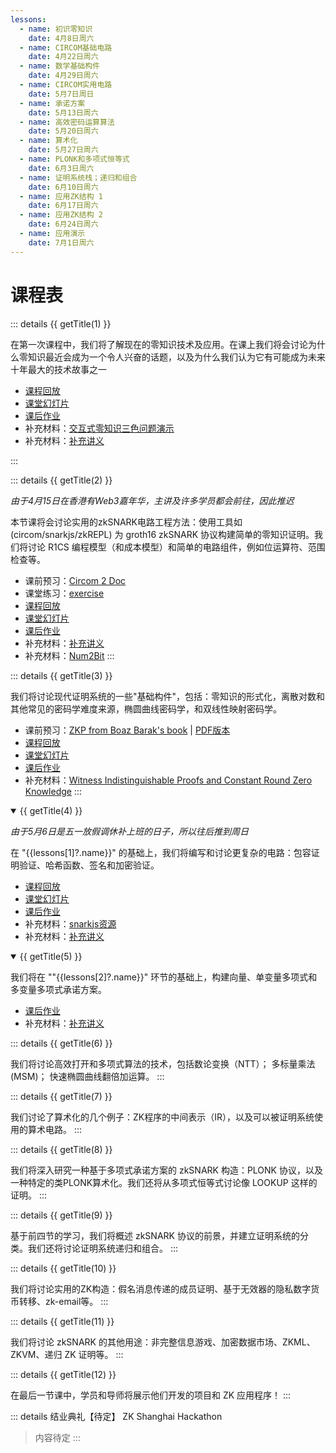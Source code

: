 ```yaml
---
lessons:
  - name: 初识零知识
    date: 4月8日周六
  - name: CIRCOM基础电路
    date: 4月22日周六
  - name: 数学基础构件
    date: 4月29日周六
  - name: CIRCOM实用电路
    date: 5月7日周日
  - name: 承诺方案
    date: 5月13日周六
  - name: 高效密码运算算法
    date: 5月20日周六
  - name: 算术化
    date: 5月27日周六
  - name: PLONK和多项式恒等式
    date: 6月3日周六
  - name: 证明系统栈；递归和组合
    date: 6月10日周六
  - name: 应用ZK结构 1
    date: 6月17日周六
  - name: 应用ZK结构 2
    date: 6月24日周六
  - name: 应用演示
    date: 7月1日周六
---
```


<script setup>
import { useData } from 'vitepress'
import { isProxy, toRaw } from 'vue';

const { frontmatter } = useData()
const lessons = toRaw(frontmatter.value).lessons

function getTitle(number) {
    return `第 ${number} 课【${ lessons[number - 1].date }】 ${ lessons[number - 1]?.name }`;
}

</script>

# 课程表  

::: details {{ getTitle(1) }}

在第一次课程中，我们将了解现在的零知识技术及应用。在课上我们将会讨论为什么零知识最近会成为一个令人兴奋的话题，以及为什么我们认为它有可能成为未来十年最大的技术故事之一

- [课程回放](https://www.youtube.com/watch?v=gTzXM1Se-38)
- [课堂幻灯片](pathname:///lecture/1-intro.pdf)
- [课后作业](./notes/exercise1)
- 补充材料：[交互式零知识三色问题演示](pathname://interactive/graph.html)
- 补充材料：[补充讲义](./notes/lecture1)

:::


::: details {{ getTitle(2) }}

_由于4月15日在香港有Web3嘉年华，主讲及许多学员都会前往，因此推迟_

本节课将会讨论实用的zkSNARK电路工程方法：使用工具如(circom/snarkjs/zkREPL) 为 groth16 zkSNARK 协议构建简单的零知识证明。我们将讨论 R1CS 编程模型（和成本模型）和简单的电路组件，例如位运算符、范围检查等。

- 课前预习：[Circom 2 Doc](https://docs.circom.io/)
- 课堂练习：[exercise](./notes/classexercise2)
- [课程回放](https://www.youtube.com/watch?v=CTJ1JkYLiyw)
- [课堂幻灯片](pathname:///lecture/2-circom1.pdf)
- [课后作业](./notes/exercise2)
- 补充材料：[补充讲义](./notes/lecture2)
- 补充材料：[Num2Bit](./notes/num2bit)
:::


::: details {{ getTitle(3) }}

我们将讨论现代证明系统的一些"基础构件"，包括：零知识的形式化，离散对数和其他常见的密码学难度来源，椭圆曲线密码学，和双线性映射密码学。

- 课前预习：[ZKP from Boaz Barak's book](https://intensecrypto.org/public/lec_14_zero_knowledge.html)
  | [PDF版本](https://files.boazbarak.org/crypto/lec_14_zero_knowledge.pdf)
- [课程回放](https://www.youtube.com/watch?v=Rfs4n4MrQso)
- [课堂幻灯片](pathname:///lecture/3-math.pdf)
- [课后作业](./notes/exercise3)
- 补充材料：[Witness Indistinguishable Proofs and Constant Round Zero Knowledge](https://theory.cs.princeton.edu/uploads/Main/crypto_wi.pdf)
:::


<details class="details custom-block" open="">
<summary>{{ getTitle(4) }}</summary>
<!-- ::: details {{ getTitle(4) }} -->

_由于5月6日是五一放假调休补上班的日子，所以往后推到周日_

在 "{{lessons[1]?.name}}" 的基础上，我们将编写和讨论更复杂的电路：包容证明验证、哈希函数、签名和加密验证。

- [课程回放](https://www.youtube.com/watch?v=smJz5RdY0Nc)
- [课堂幻灯片](pathname:///lecture/4-circom2.pdf)
- [课后作业](./notes/exercise4)
- 补充材料：[snarkjs资源](./notes/snarkjs)
- 补充材料：[补充讲义](./notes/lecture4)
<!-- ::: -->
</details>


<details class="details custom-block" open="">
<summary>{{ getTitle(5) }}</summary>
<!-- ::: details {{ getTitle(5) }} -->

我们将在 ""{{lessons[2]?.name}}" 环节的基础上，构建向量、单变量多项式和多变量多项式承诺方案。

- [课后作业](./notes/exercise5)
- 补充材料：[补充讲义](./notes/lecture5)

<!-- ::: -->
</details>


::: details {{ getTitle(6) }}

我们将讨论高效打开和多项式算法的技术，包括数论变换（NTT）； 多标量乘法 (MSM)； 快速椭圆曲线翻倍加运算。
:::


::: details {{ getTitle(7) }}

我们讨论了算术化的几个例子：ZK程序的中间表示（IR），以及可以被证明系统使用的算术电路。
:::


::: details {{ getTitle(8) }}

我们将深入研究一种基于多项式承诺方案的 zkSNARK 构造：PLONK 协议，以及一种特定的类PLONK算术化。我们还将从多项式恒等式讨论像 LOOKUP 这样的证明。
:::


::: details {{ getTitle(9) }}

基于前四节的学习，我们将概述 zkSNARK 协议的前景，并建立证明系统的分类。我们还将讨论证明系统递归和组合。
:::


::: details {{ getTitle(10) }}

我们将讨论实用的ZK构造：假名消息传递的成员证明、基于无效器的隐私数字货币转移、zk-email等。
:::


::: details {{ getTitle(11) }}

我们将讨论 zkSNARK 的其他用途：非完整信息游戏、加密数据市场、ZKML、ZKVM、递归 ZK 证明等。
:::


::: details {{ getTitle(12) }}

在最后一节课中，学员和导师将展示他们开发的项目和 ZK 应用程序！
:::


::: details 结业典礼【待定】 ZK Shanghai Hackathon
> 内容待定
:::